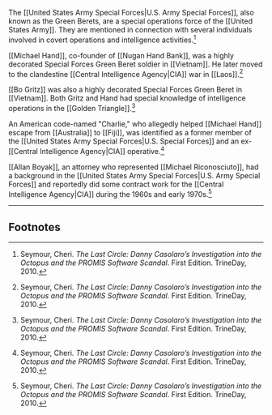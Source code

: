 The [[United States Army Special Forces|U.S. Army Special Forces]], also known as the Green Berets, are a special operations force of the [[United States Army]]. They are mentioned in connection with several individuals involved in covert operations and intelligence activities.[^1]

[[Michael Hand]], co-founder of [[Nugan Hand Bank]], was a highly decorated Special Forces Green Beret soldier in [[Vietnam]]. He later moved to the clandestine [[Central Intelligence Agency|CIA]] war in [[Laos]].[^1]

[[Bo Gritz]] was also a highly decorated Special Forces Green Beret in [[Vietnam]]. Both Gritz and Hand had special knowledge of intelligence operations in the [[Golden Triangle]].[^1]

An American code-named "Charlie," who allegedly helped [[Michael Hand]] escape from [[Australia]] to [[Fiji]], was identified as a former member of the [[United States Army Special Forces|U.S. Special Forces]] and an ex-[[Central Intelligence Agency|CIA]] operative.[^1]

[[Allan Boyak]], an attorney who represented [[Michael Riconosciuto]], had a background in the [[United States Army Special Forces|U.S. Army Special Forces]] and reportedly did some contract work for the [[Central Intelligence Agency|CIA]] during the 1960s and early 1970s.[^1]

---
## Footnotes

[^1]: Seymour, Cheri. *The Last Circle: Danny Casolaro’s Investigation into the Octopus and the PROMIS Software Scandal*. First Edition. TrineDay, 2010.